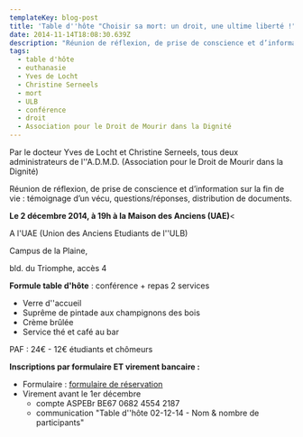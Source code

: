 ```yaml
---
templateKey: blog-post
title: 'Table d''hôte "Choisir sa mort: un droit, une ultime liberté !"'
date: 2014-11-14T18:08:30.639Z
description: "Réunion de réflexion, de prise de conscience et d’information sur la fin de vie\_: témoignage d’un vécu, questions/réponses, distribution de documents."
tags:
  - table d'hôte
  - euthanasie
  - Yves de Locht
  - Christine Serneels
  - mort
  - ULB
  - conférence
  - droit
  - Association pour le Droit de Mourir dans la Dignité
---
```

Par le docteur Yves de Locht et Christine Serneels, tous deux administrateurs de l''A.D.M.D. (Association pour le Droit de Mourir dans la Dignité)

Réunion de réflexion, de prise de conscience et d’information sur la fin de vie : témoignage d’un vécu, questions/réponses, distribution de documents.

**Le 2 décembre 2014, à 19h à la Maison des Anciens (UAE)**<

A l'UAE (Union des Anciens Etudiants de l''ULB)

Campus de la Plaine,

bld. du Triomphe, accès 4

**Formule table d'hôte** : conférence + repas 2 services

* Verre d''accueil
* Suprême de pintade aux champignons des bois
* Crème brûlée
* Service thé et café au bar

PAF : 24€ - 12€ étudiants et chômeurs

**Inscriptions par formulaire ET virement bancaire :**

* Formulaire : [formulaire de réservation](https://docs.google.com/forms/d/1n_Qhf0h9cZYhw5YY7UNmn-VG10gdhIcjpJjZD0ebOfI/viewform?c=0&amp;w=1)
* Virement avant le 1er décembre 
  * compte ASPEBr BE67 0682 4554 2187
  * communication "Table d''hôte 02-12-14 - Nom & nombre de participants"
